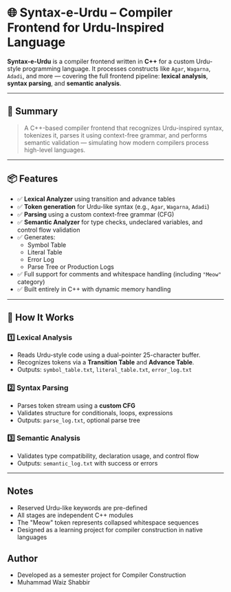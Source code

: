 # 🌐 Syntax-e-Urdu – Compiler Frontend for Urdu-Inspired Language

**Syntax-e-Urdu** is a compiler frontend written in **C++** for a custom Urdu-style programming language. It processes constructs like `Agar`, `Wagarna`, `Adadi`, and more — covering the full frontend pipeline: **lexical analysis**, **syntax parsing**, and **semantic analysis**.

---

## 🚀 Summary

> A C++-based compiler frontend that recognizes Urdu-inspired syntax, tokenizes it, parses it using context-free grammar, and performs semantic validation — simulating how modern compilers process high-level languages.

---

## 📦 Features

- ✅ **Lexical Analyzer** using transition and advance tables
- ✅ **Token generation** for Urdu-like syntax (e.g., `Agar`, `Wagarna`, `Adadi`)
- ✅ **Parsing** using a custom context-free grammar (CFG)
- ✅ **Semantic Analyzer** for type checks, undeclared variables, and control flow validation
- ✅ Generates:
  - Symbol Table
  - Literal Table
  - Error Log
  - Parse Tree or Production Logs
- ✅ Full support for comments and whitespace handling (including `"Meow"` category)
- ✅ Built entirely in C++ with dynamic memory handling

---

## 🧠 How It Works

### 1️⃣ Lexical Analysis
- Reads Urdu-style code using a dual-pointer 25-character buffer.
- Recognizes tokens via a **Transition Table** and **Advance Table**.
- Outputs: `symbol_table.txt`, `literal_table.txt`, `error_log.txt`

### 2️⃣ Syntax Parsing
- Parses token stream using a **custom CFG**
- Validates structure for conditionals, loops, expressions
- Outputs: `parse_log.txt`, optional parse tree

### 3️⃣ Semantic Analysis
- Validates type compatibility, declaration usage, and control flow
- Outputs: `semantic_log.txt` with success or errors

---

## Notes

- Reserved Urdu-like keywords are pre-defined
- All stages are independent C++ modules
- The "Meow" token represents collapsed whitespace sequences
- Designed as a learning project for compiler construction in native languages

## Author

- Developed as a semester project for Compiler Construction
- Muhammad Waiz Shabbir


